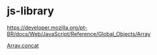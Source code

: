 # js-library
https://developer.mozilla.org/pt-BR/docs/Web/JavaScript/Reference/Global_Objects/Array


[Array.concat](/Array.concat.js)
